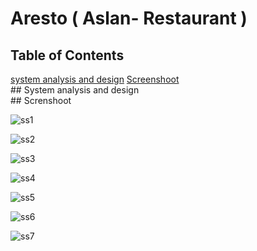 # Aresto ( Aslan- Restaurant )

## Table of Contents

<div class="">
<a href="#screenshoot">system analysis and design</a>
<a href="#screenshoot">Screenshoot</a>
</div>

<div class="" id="screenshoot">
## System analysis and design

</div>

<div class="" id="screenshoot">
## Screnshoot

![ss1](https://user-images.githubusercontent.com/75960970/235407223-7561fb31-6cec-44be-8249-44c9a0319b12.png)

![ss2](https://user-images.githubusercontent.com/75960970/235407252-9c036524-4836-4d6a-b75d-0838e6303590.png)

![ss3](https://user-images.githubusercontent.com/75960970/235407258-7e144aed-b8b1-431b-9efb-167b664aa05b.png)

![ss4](https://user-images.githubusercontent.com/75960970/235407268-b094b6ed-218a-4bed-84af-cafebe2edb2d.png)

![ss5](https://user-images.githubusercontent.com/75960970/235407279-a2b3d29b-447d-4588-860d-95c2e82a7dab.png)

![ss6](https://user-images.githubusercontent.com/75960970/235407289-f70c0f35-c2f2-4f22-a279-197d505bd94f.png)

![ss7](https://user-images.githubusercontent.com/75960970/235407300-794f05c4-ba5d-41b0-9a5e-742e92a20e1e.png)


</div>
